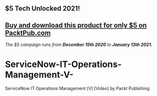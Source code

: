 ## $5 Tech Unlocked 2021!
[Buy and download this product for only $5 on PacktPub.com](https://www.packtpub.com/)
-----
*The $5 campaign         runs from __December 15th 2020__ to __January 13th 2021.__*

# ServiceNow-IT-Operations-Management-V-
ServiceNow IT Operations Management [V] [Video] by Packt Publsihing
